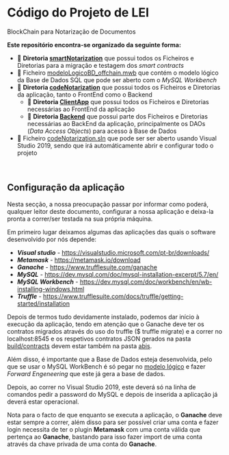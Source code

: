 # Código do Projeto de LEI
BlockChain para Notarização de Documentos

**Este repositório encontra-se organizado da seguinte forma:**

- :open_file_folder: **Diretoria [smartNotarization](https://github.com/nelson31/codeNotarization/tree/master/smartNotarization)** que possui todos os Ficheiros e Diretorias para a migração e testagem dos *smart contracts*
- :bookmark_tabs: Ficheiro [modeloLogicoBD_offchain.mwb](https://github.com/nelson31/codeNotarization/blob/master/modeloLogicoBD_offchain.mwb) que contém o modelo lógico da Base de Dados SQL que pode ser aberto com o *MySQL Workbench*
- :open_file_folder: **Diretoria [codeNotarization](https://github.com/nelson31/codeNotarization/tree/master/codeNotarization)** que possui todos os Ficheiros e Diretorias da aplicação, tanto o FrontEnd como o Backend
  - :open_file_folder: **Diretoria [ClientApp](https://github.com/nelson31/codeNotarization/tree/master/codeNotarization/ClientApp)** que possui todos os Ficheiros e Diretorias necessárias ao FrontEnd da aplicação
  - :open_file_folder: **Diretoria [Backend](https://github.com/nelson31/codeNotarization/tree/master/codeNotarization/Backend)** que possui parte dos Ficheiros e Diretorias necessárias ao BackEnd da aplicação, principalmente os DAOs (*Data Access Objects*) para acesso à Base de Dados
- :bookmark_tabs: Ficheiro [codeNotarization.sln](https://github.com/nelson31/codeNotarization/blob/master/codeNotarization.sln) que pode ser ser aberto usando Visual Studio 2019, sendo que irá automáticamente abrir e configurar todo o projeto

<br/>

## Configuração da aplicação

Nesta secção, a nossa preocupação passar por informar como poderá, qualquer leitor deste documento, configurar a nossa aplicação e deixa-la pronta a correr/ser testada na sua própria máquina.

Em primeiro lugar deixamos algumas das aplicações das quais o software desenvolvido por nós depende:

 - **_Visual studio_** - <https://visualstudio.microsoft.com/pt-br/downloads/>
 - **_Metamask_** - <https://metamask.io/download>
 - **_Ganache_** - <https://www.trufflesuite.com/ganache>
 - **_MySQL_** - <https://dev.mysql.com/doc/mysql-installation-excerpt/5.7/en/>
 - **_MySQL Workbench_** - <https://dev.mysql.com/doc/workbench/en/wb-installing-windows.html>
 - **_Truffle_** - <https://www.trufflesuite.com/docs/truffle/getting-started/installation>
 
Depois de termos tudo devidamente instalado, podemos dar início à execução da aplicação, tendo em atenção que o Ganache deve ter os contratos migrados através do uso do truffle ($ truffle migrate) e a correr no localhost:8545 e os respetivos contratos JSON gerados na pasta [build/contracts](https://github.com/nelson31/codeNotarization/tree/master/smartNotarization/build/contracts) devem estar também na pasta [abis](https://github.com/nelson31/codeNotarization/tree/master/codeNotarization/ClientApp/src/abis).

Além disso, é importante que a Base de Dados esteja desenvolvida, pelo que se usar o MySQL WorkBench é só pegar no [modelo lógico](https://github.com/nelson31/codeNotarization/blob/master/modeloLogicoBD_offchain.mwb) e fazer *Forward Engeneering* que este já gera a base de dados.

Depois, ao correr no Visual Studio 2019, este deverá só na linha de comandos pedir a password do MySQL e depois de inserida a aplicação já deverá estar operacional.

Nota para o facto de que enquanto se executa a aplicação, o **Ganache** deve estar sempre a correr, além disso para ser possível criar uma conta e fazer login necessita de ter o plugin **Metamask** com uma conta válida que pertença ao **Ganache**, bastando para isso fazer import de uma conta através da chave privada de uma conta do **Ganache**.


